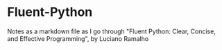# Fluent-Python
Notes as a markdown file as I go through "Fluent Python: Clear, Concise, and Effective Programming", by Luciano Ramalho
